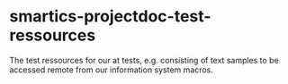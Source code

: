 # smartics-projectdoc-test-ressources
The test ressources for our at tests, e.g. consisting of text samples to be accessed remote from our information system macros.
